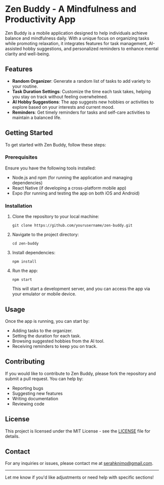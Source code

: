 # Zen Buddy - A Mindfulness and Productivity App

Zen Buddy is a mobile application designed to help individuals achieve balance and mindfulness daily. With a unique focus on organizing tasks while promoting relaxation, it integrates features for task management, AI-assisted hobby suggestions, and personalized reminders to enhance mental clarity and well-being.

## Features

- **Random Organizer**: Generate a random list of tasks to add variety to your routine.
- **Task Duration Settings**: Customize the time each task takes, helping you stay on track without feeling overwhelmed.
- **AI Hobby Suggestions**: The app suggests new hobbies or activities to explore based on your interests and current mood.
- **Reminders**: Get timely reminders for tasks and self-care activities to maintain a balanced life.
  
## Getting Started

To get started with Zen Buddy, follow these steps:

### Prerequisites

Ensure you have the following tools installed:
- Node.js and npm (for running the application and managing dependencies)
- React Native (if developing a cross-platform mobile app)
- Expo (for running and testing the app on both iOS and Android)

### Installation

1. Clone the repository to your local machine:
   ```
   git clone https://github.com/yourusername/zen-buddy.git
   ```

2. Navigate to the project directory:
   ```
   cd zen-buddy
   ```

3. Install dependencies:
   ```
   npm install
   ```

4. Run the app:
   ```
   npm start
   ```

   This will start a development server, and you can access the app via your emulator or mobile device.

## Usage

Once the app is running, you can start by:
- Adding tasks to the organizer.
- Setting the duration for each task.
- Browsing suggested hobbies from the AI tool.
- Receiving reminders to keep you on track.

## Contributing

If you would like to contribute to Zen Buddy, please fork the repository and submit a pull request. You can help by:
- Reporting bugs
- Suggesting new features
- Writing documentation
- Reviewing code

## License

This project is licensed under the MIT License - see the [LICENSE](LICENSE) file for details.

## Contact

For any inquiries or issues, please contact me at [serahknimo@gmail.com](mailto:serahknimo@gmail.com).

---

Let me know if you'd like adjustments or need help with specific sections!
